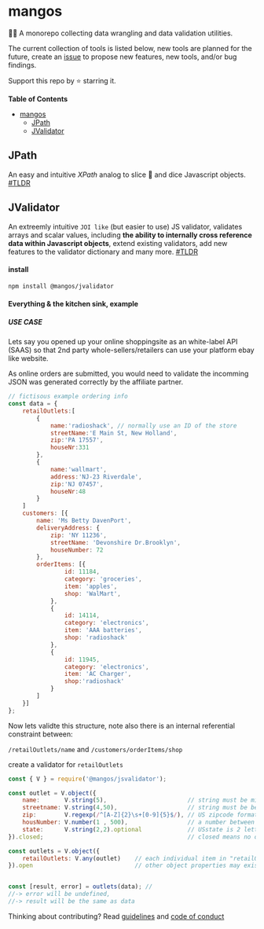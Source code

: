 # mangos

🥭🥭 A monorepo collecting data wrangling and data validation utilities.


The current collection of tools is listed below, new tools are planned for the future, create an [issue](issues) to propose new features, new tools, and/or bug findings.

Support this repo by ⭐ starring it.

**Table of Contents**
- [mangos](#mangos)
  - [JPath](#jpath)
  - [JValidator](#jvalidator)

## JPath

An easy and intuitive _XPath_ analog to slice 🔪 and dice Javascript objects. [#TLDR](packages/jpath/README.md)

## JValidator

An extreemly intuitive `JOI like` (but easier to use) JS validator, validates arrays and scalar values, including **the ability to internally cross reference data within Javascript objects**, extend existing validators, add new features to the validator dictionary and many more. [#TLDR](packages/validator/README.md)

#### install

```bash
npm install @mangos/jvalidator
```

#### Everything & the kitchen sink, example

##### USE CASE

Lets say you opened up your online shoppingsite as an white-label API (SAAS) so that 2nd party whole-sellers/retailers can use your platform
ebay like website.

As online orders are submitted, you would need to validate the incomming JSON was generated correctly by the affiliate partner.

```javascript
// fictisous example ordering info
const data = {
    retailOutlets:[
        {
            name:'radioshack', // normally use an ID of the store
            streetName:'E Main St, New Holland',
            zip:'PA 17557',
            houseNr:331
        },
        {
            name:'wallmart',
            address:'NJ-23 Riverdale',
            zip:'NJ 07457',
            houseNr:48
        }
    ]
    customers: [{
        name: 'Ms Betty DavenPort',
        deliveryAddress: {
            zip: 'NY 11236',
            streetName: 'Devonshire Dr.Brooklyn',
            houseNumber: 72
        },
        orderItems: [{
                id: 11184,
                category: 'groceries',
                item: 'apples',
                shop: 'WalMart',
            },
            {
                id: 14114,
                category: 'electronics',
                item: 'AAA batteries',
                shop: 'radioshack'
            },
            {
                id: 11945,
                category: 'electronics',
                item: 'AC Charger',
                shop:'radioshack'
            }
        ]
    }]
};

```

Now lets validte this structure, note also there is an internal referential constraint between:

`/retailOutlets/name` and `/customers/orderItems/shop`

create a validator for `retailOutlets`

```javascript
const { V } = require('@mangos/jsvalidator');

const outlet = V.object({
    name:       V.string(5),                       // string must be minimally 5 characters in length
    streetname: V.string(4,50),                    // string must be between 4 and 50 characters in length
    zip:        V.regexp(/^[A-Z]{2}\s+[0-9]{5}$/), // US zipcode format, example "TN 12345"
    housNumber: V.number(1 , 500),                 // a number between 1 and 500
    state:      V.string(2,2).optional             // USstate is 2 letter code
}).closed;                                         // closed means no other attributes are allowed

const outlets = V.object({
    retailOutlets: V.any(outlet)    // each individual item in "retailOutlets" array must comply with the "outlet" validator 
}).open                             // other object properties may exist, but will not be validated


const [result, error] = outlets(data); //
//-> error will be undefined,
//-> result will be the same as data
```

Thinking about contributing? Read [guidelines](CODE_OF_CONDUCT.md) and [code of conduct](CONTIBUTING_GUIDELINES.md)

[issues]: https://github.com/R-js/mangos/issues
